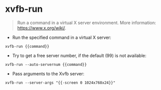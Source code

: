 # xvfb-run

> Run a command in a virtual X server environment.
> More information: <https://www.x.org/wiki/>.

- Run the specified command in a virtual X server:

`xvfb-run {{command}}`

- Try to get a free server number, if the default (99) is not available:

`xvfb-run --auto-servernum {{command}}`

- Pass arguments to the Xvfb server:

`xvfb-run --server-args "{{-screen 0 1024x768x24}}"`
